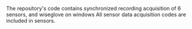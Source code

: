 The repository's code contains synchronized recording acquisition of 6 sensors, and wiseglove on windows
All sensor data acquisition codes are included in sensors.

